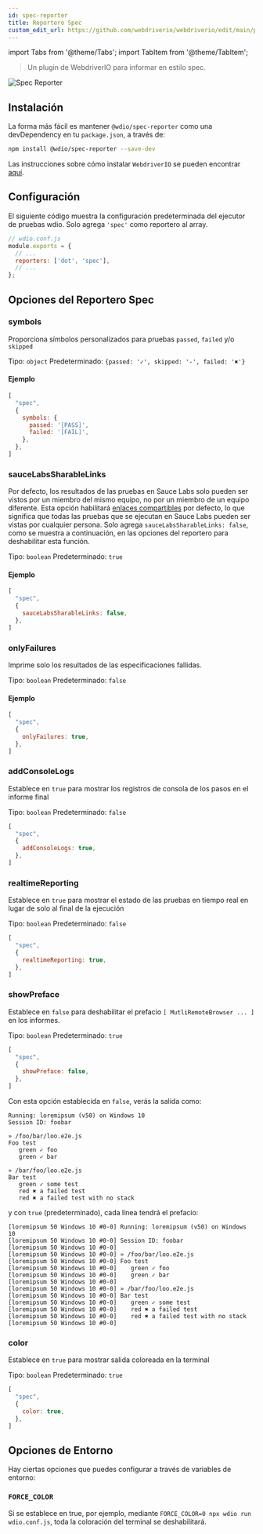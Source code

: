 ```yaml
---
id: spec-reporter
title: Reportero Spec
custom_edit_url: https://github.com/webdriverio/webdriverio/edit/main/packages/wdio-spec-reporter/README.md
---
```


import Tabs from '@theme/Tabs';
import TabItem from '@theme/TabItem';

> Un plugin de WebdriverIO para informar en estilo spec.

![Spec Reporter](/img/spec.png "Spec Reporter")

## Instalación

La forma más fácil es mantener `@wdio/spec-reporter` como una devDependency en tu `package.json`, a través de:

```sh
npm install @wdio/spec-reporter --save-dev
```

Las instrucciones sobre cómo instalar `WebdriverIO` se pueden encontrar [aquí](https://webdriver.io/docs/gettingstarted).

## Configuración

El siguiente código muestra la configuración predeterminada del ejecutor de pruebas wdio. Solo agrega `'spec'` como reportero
al array.

```js
// wdio.conf.js
module.exports = {
  // ...
  reporters: ['dot', 'spec'],
  // ...
};
```

## Opciones del Reportero Spec
### symbols
Proporciona símbolos personalizados para pruebas `passed`, `failed` y/o `skipped`

Tipo: `object`
Predeterminado: `{passed: '✓', skipped: '-', failed: '✖'}`

#### Ejemplo
```js
[
  "spec",
  {
    symbols: {
      passed: '[PASS]',
      failed: '[FAIL]',
    },
  },
]
```

### sauceLabsSharableLinks
Por defecto, los resultados de las pruebas en Sauce Labs solo pueden ser vistos por un miembro del mismo equipo, no por un miembro
de un equipo diferente. Esta opción habilitará [enlaces compartibles](https://docs.saucelabs.com/test-results/sharing-test-results/#building-sharable-links)
por defecto, lo que significa que todas las pruebas que se ejecutan en Sauce Labs pueden ser vistas por cualquier persona.
Solo agrega `sauceLabsSharableLinks: false`, como se muestra a continuación, en las opciones del reportero para deshabilitar esta función.

Tipo: `boolean`
Predeterminado: `true`

#### Ejemplo
```js
[
  "spec",
  {
    sauceLabsSharableLinks: false,
  },
]
```

### onlyFailures
Imprime solo los resultados de las especificaciones fallidas.

Tipo: `boolean`
Predeterminado: `false`

#### Ejemplo
```js
[
  "spec",
  {
    onlyFailures: true,
  },
]
```

### addConsoleLogs
Establece en `true` para mostrar los registros de consola de los pasos en el informe final

Tipo: `boolean`
Predeterminado: `false`

```js
[
  "spec",
  {
    addConsoleLogs: true,
  },
]
```

### realtimeReporting
Establece en `true` para mostrar el estado de las pruebas en tiempo real en lugar de solo al final de la ejecución

Tipo: `boolean`
Predeterminado: `false`

```js
[
  "spec",
  {
    realtimeReporting: true,
  },
]
```

### showPreface
Establece en `false` para deshabilitar el prefacio `[ MutliRemoteBrowser ... ]` en los informes.

Tipo: `boolean`
Predeterminado: `true`

```js
[
  "spec",
  {
    showPreface: false,
  },
]
```

Con esta opción establecida en `false`, verás la salida como:
```
Running: loremipsum (v50) on Windows 10
Session ID: foobar

» /foo/bar/loo.e2e.js
Foo test
   green ✓ foo
   green ✓ bar

» /bar/foo/loo.e2e.js
Bar test
   green ✓ some test
   red ✖ a failed test
   red ✖ a failed test with no stack
```

y con `true` (predeterminado), cada línea tendrá el prefacio:
```
[loremipsum 50 Windows 10 #0-0] Running: loremipsum (v50) on Windows 10
[loremipsum 50 Windows 10 #0-0] Session ID: foobar
[loremipsum 50 Windows 10 #0-0]
[loremipsum 50 Windows 10 #0-0] » /foo/bar/loo.e2e.js
[loremipsum 50 Windows 10 #0-0] Foo test
[loremipsum 50 Windows 10 #0-0]    green ✓ foo
[loremipsum 50 Windows 10 #0-0]    green ✓ bar
[loremipsum 50 Windows 10 #0-0]
[loremipsum 50 Windows 10 #0-0] » /bar/foo/loo.e2e.js
[loremipsum 50 Windows 10 #0-0] Bar test
[loremipsum 50 Windows 10 #0-0]    green ✓ some test
[loremipsum 50 Windows 10 #0-0]    red ✖ a failed test
[loremipsum 50 Windows 10 #0-0]    red ✖ a failed test with no stack
[loremipsum 50 Windows 10 #0-0]
```

### color
Establece en `true` para mostrar salida coloreada en la terminal

Tipo: `boolean`
Predeterminado: `true`

```js
[
  "spec",
  {
    color: true,
  },
]
```

## Opciones de Entorno

Hay ciertas opciones que puedes configurar a través de variables de entorno:

### `FORCE_COLOR`

Si se establece en true, por ejemplo, mediante `FORCE_COLOR=0 npx wdio run wdio.conf.js`, toda la coloración del terminal se deshabilitará.